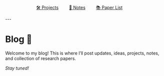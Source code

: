 <p style="text-align: center;">
  <a href="projects.html" style="margin-right: 30px;">🛠️ Projects</a>
  <a href="notes.html" style="margin-right: 30px;">📔  Notes</a>
  <a href="paperlist.html" style="margin-right: 30px;">📚 Paper List</a>
</p>
---

# Blog 📝

Welcome to my blog! This is where I’ll post updates, ideas, projects, notes, and collection of research papers.

*Stay tuned!*
